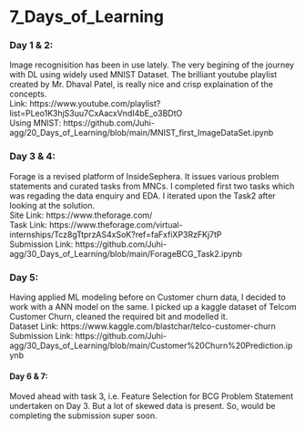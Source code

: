 # 7_Days_of_Learning

<h3>Day 1 & 2:</h3>
Image recognisition has been in use lately. The very begining of the journey with DL using widely used MNIST Dataset. The brilliant youtube playlist created by Mr. Dhaval Patel, is really nice and crisp explaination of the concepts. <br>
Link: https://www.youtube.com/playlist?list=PLeo1K3hjS3uu7CxAacxVndI4bE_o3BDtO <br>
Using MNIST: https://github.com/Juhi-agg/20_Days_of_Learning/blob/main/MNIST_first_ImageDataSet.ipynb

<h3>Day 3 & 4:</h3>
Forage is a revised platform of InsideSephera. It issues various problem statements and curated tasks from MNCs. I completed first two tasks which was regading the data enquiry and EDA. I iterated upon the Task2 after looking at the solution.
<br>Site Link: https://www.theforage.com/
<br>Task Link: https://www.theforage.com/virtual-internships/Tcz8gTtprzAS4xSoK?ref=faFxfiXP3RzFKj7tP
<br>Submission Link: https://github.com/Juhi-agg/30_Days_of_Learning/blob/main/ForageBCG_Task2.ipynb

<h3>Day 5:</h3>
Having applied ML modeling before on Customer churn data, I decided to work with a ANN model on the same. I picked up a kaggle dataset of Telcom Customer Churn, cleaned the required bit and modelled it. 
<br>Dataset Link: https://www.kaggle.com/blastchar/telco-customer-churn
<br>Submission Link: https://github.com/Juhi-agg/30_Days_of_Learning/blob/main/Customer%20Churn%20Prediction.ipynb 

<h4> Day 6 & 7: </h3>
Moved ahead with task 3, i.e. Feature Selection for BCG Problem Statement undertaken on Day 3. But a lot of skewed data is present. So, would be completing the submission super soon.
